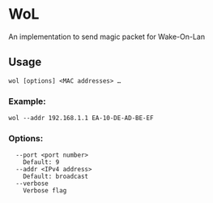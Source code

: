 # WoL

An implementation to send magic packet for Wake-On-Lan

## Usage

```shell
wol [options] <MAC addresses> …    
```

### Example:    

```shell
wol --addr 192.168.1.1 EA-10-DE-AD-BE-EF  
```

### Options:

```shell
  --port <port number>    
    Default: 9    
  --addr <IPv4 address>    
    Default: broadcast    
  --verbose    
    Verbose flag
```
